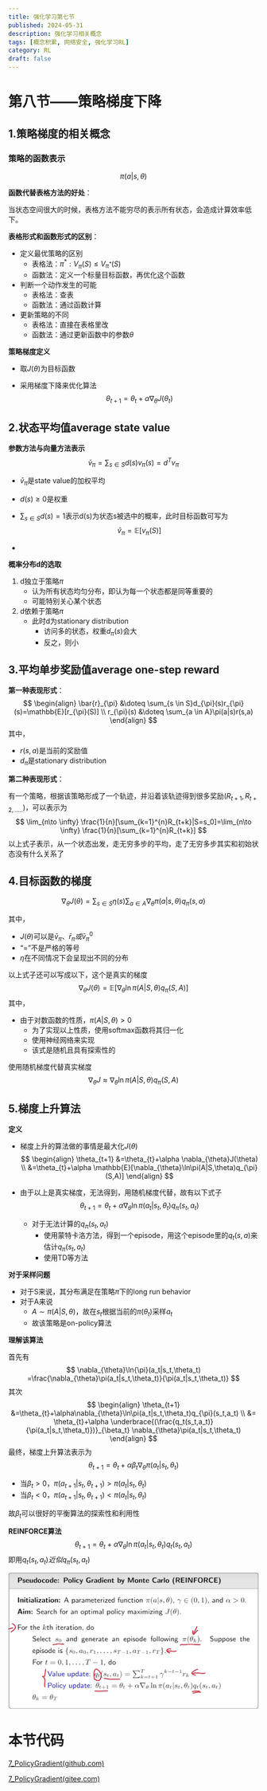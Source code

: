 ```yaml
---
title: 强化学习第七节
published: 2024-05-31
description: 强化学习相关概念
tags: [概念积累, 网络安全, 强化学习RL]
category: RL
draft: false
---
```

# 第八节——策略梯度下降

## 1.策略梯度的相关概念

### 策略的函数表示

$$
\pi(a|s,\theta)
$$

**函数代替表格方法的好处**：

当状态空间很大的时候，表格方法不能穷尽的表示所有状态，会造成计算效率低下。

**表格形式和函数形式的区别**：

- 定义最优策略的区别
  - 表格法：$\pi^*:V_{\pi}(S) \le V_{\pi^*}(S)$
  - 函数法：定义一个标量目标函数，再优化这个函数
- 判断一个动作发生的可能
  - 表格法：查表
  - 函数法：通过函数计算
- 更新策略的不同
  - 表格法：直接在表格里改
  - 函数法：通过更新函数中的参数$\theta$

**策略梯度定义**

- 取$J(\theta)$为目标函数

- 采用梯度下降来优化算法
  $$
  \theta_{t+1}=\theta_{t}+\alpha \nabla_{\theta}J(\theta_t)
  $$

## 2.状态平均值average state value

**参数方法与向量方法表示**
$$
\bar{v}_{\pi}=\sum _{s \in S}d(s)v_{\pi}(s)=d^Tv_{\pi}
$$

- $\bar{v}_{\pi}$是state value的加权平均

- $d(s) \ge 0$是权重

- $\sum_{s\in S}d(s) = 1$表示d(s)为状态s被选中的概率，此时目标函数可写为
  $$
  \bar{v}_{\pi}=\mathbb{E}[v_{\pi}(S)]
  $$
  
- 

**概率分布d的选取**

1. d独立于策略$\pi$
   - 认为所有状态均匀分布，即认为每一个状态都是同等重要的
   - 可能特别关心某个状态
2. d依赖于策略$\pi$
   - 此时d为stationary distribution
     - 访问多的状态，权重$d_\pi(s)$会大
     - 反之，则小

## 3.平均单步奖励值average one-step reward

**第一种表现形式**：
$$
\begin{align}
\bar{r}_{\pi} &\doteq \sum_{s \in S}d_{\pi}(s)r_{\pi}(s)=\mathbb{E}[r_{\pi}(S)] \\
r_{\pi}(s) &\doteq \sum_{a \in A}\pi(a|s)r(s,a)
\end{align}
$$
其中，

- $r(s,a)$是当前的奖励值
- $d_{\pi}$是stationary distribution

**第二种表现形式**：

有一个策略，根据该策略形成了一个轨迹，并沿着该轨迹得到很多奖励$(R_{t+1},R_{t+2,.....})$，可以表示为
$$
\lim_{n\to \infty} \frac{1}{n}[\sum_{k=1}^{n}R_{t+k}|S=s_0]=\lim_{n\to \infty} \frac{1}{n}[\sum_{k=1}^{n}R_{t+k}]
$$
以上式子表示，从一个状态出发，走无穷多步的平均，走了无穷多步其实和初始状态没有什么关系了

## 4.目标函数的梯度

$$
\nabla_{\theta}J(\theta)=\sum_{s \in S}\eta(s)\sum_{a \in A}\nabla_{\theta}\pi(a|s,\theta)q_{\pi}(s,a)
$$

其中，

- $J(\theta)$可以是$\bar{v}_{\pi}、\bar{r}_{\pi}或\bar{v}_{\pi}^0$
- “=”不是严格的等号
- $\eta$在不同情况下会呈现出不同的分布

以上式子还可以写成以下，这个是真实的梯度
$$
\nabla_{\theta}J(\theta)=\mathbb{E}[\nabla_{\theta} \ln \pi(A|S,\theta)q_{\pi}(S,A)]
$$
其中，

- 由于对数函数的性质，$\pi(A|S,\theta)>0$
  - 为了实现以上性质，使用softmax函数将其归一化 
  - 使用神经网络来实现
  - 该式是随机且具有探索性的

使用随机梯度代替真实梯度
$$
\nabla_{\theta}J \approx \nabla_{\theta} \ln \pi(A|S,\theta)q_{\pi}(S,A)
$$

## 5.梯度上升算法

**定义**

- 梯度上升的算法做的事情是最大化$J(\theta)$
  $$
  \begin{align}
  \theta_{t+1} &=\theta_{t}+\alpha \nabla_{\theta}J(\theta) \\
  &=\theta_{t}+\alpha \mathbb{E}[\nabla_{\theta}\ln\pi(A|S,\theta)q_{\pi}(S,A)]
  \end{align}
  $$
  
- 由于以上是真实梯度，无法得到，用随机梯度代替，故有以下式子
  $$
  \theta_{t+1} =\theta_{t}+\alpha\nabla_{\theta}\ln\pi(a_t|s_t,\theta_t)q_{\pi}(s_t,a_t)
  $$
  
  - 对于无法计算的$q_{\pi}(s_t, a_t)$
    - 使用蒙特卡洛方法，得到一个episode，用这个episode里的$q_t(s,a)$来估计$q_{\pi}(s_t, a_t)$
    - 使用TD等方法	

**对于采样问题**

- 对于S来说，其分布满足在策略$\pi$下的long run behavior
- 对于A来说
  - $A \sim \pi(A|S,\theta)$，故在$s_t$根据当前的$\pi(\theta_t)$采样$a_t$
  - 故该策略是on-policy算法

**理解该算法**

首先有
$$
\nabla_{\theta}\ln{\pi}(a_t|s_t,\theta_t) =\frac{\nabla_{\theta}\pi(a_t|s_t,\theta_t)}{\pi(a_t|s_t,\theta_t)}
$$
其次
$$
\begin{align}
\theta_{t+1} &=\theta_{t}+\alpha\nabla_{\theta}\ln\pi(a_t|s_t,\theta_t)q_{\pi}(s_t,a_t) \\
&= \theta_{t}+\alpha \underbrace{(\frac{q_t(s_t,a_t)}{\pi(a_t|s_t,\theta_t)})}_{\beta_t} \nabla_{\theta}\pi(a_t|s_t,\theta_t)
\end{align}
$$
最终，梯度上升算法表示为
$$
\theta_{t+1} =\theta_{t}+\alpha \beta_t\nabla_{\theta}\pi(a_t|s_t,\theta_t)
$$

- 当$\beta_t > 0$，$\pi(a_{t+1}|s_t,\theta_{t+1}) > \pi(a_t|s_t,\theta_t)$
- 当$\beta_t < 0$，$\pi(a_{t+1}|s_t,\theta_{t+1}) < \pi(a_t|s_t,\theta_t)$

故$\beta_t$可以很好的平衡算法的探索性和利用性

**REINFORCE算法**
$$
\theta_{t+1} =\theta_{t}+\alpha\nabla_{\theta}\ln\pi(a_t|s_t,\theta_t)q_{t}(s_t,a_t)
$$
即用$q_{t}(s_t,a_t)近似q_{\pi}(s_t,a_t)$

![image-20240531162037981](https://raw.githubusercontent.com/PasserByNaOH/PicGo/main/blogPic/image-20240531162037981.png)

# 本节代码

[7_PolicyGradient(github.com)](https://github.com/PasserByNaOH/RL_Learing/blob/master/7_PolicyGradient/REINFORCE.ipynb)

[7_PolicyGradient(gitee.com)](https://gitee.com/PasserByNaOH/RL_Learing/blob/master/7_PolicyGradient/REINFORCE.ipynb)
